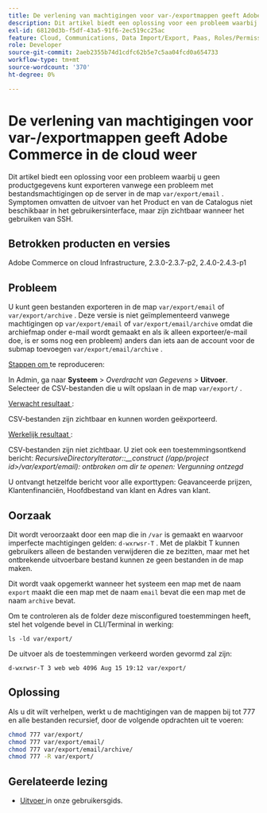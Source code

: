 ```yaml
---
title: De verlening van machtigingen voor var-/exportmappen geeft Adobe Commerce in de cloud weer
description: Dit artikel biedt een oplossing voor een probleem waarbij u geen productgegevens kunt exporteren vanwege een probleem met bestandsmachtigingen op de server in de map 'var/export/email'. Symptomen omvatten de uitvoer van het Product en van de Catalogus niet beschikbaar in het gebruikersinterface, maar zijn zichtbaar wanneer het gebruiken van SSH.
exl-id: 68120d3b-f5df-43a5-91f6-2ec519cc25ac
feature: Cloud, Communications, Data Import/Export, Paas, Roles/Permissions
role: Developer
source-git-commit: 2aeb2355b74d1cdfc62b5e7c5aa04fcd0a654733
workflow-type: tm+mt
source-wordcount: '370'
ht-degree: 0%

---
```


# De verlening van machtigingen voor var-/exportmappen geeft Adobe Commerce in de cloud weer

Dit artikel biedt een oplossing voor een probleem waarbij u geen productgegevens kunt exporteren vanwege een probleem met bestandsmachtigingen op de server in de map `var/export/email` . Symptomen omvatten de uitvoer van het Product en van de Catalogus niet beschikbaar in het gebruikersinterface, maar zijn zichtbaar wanneer het gebruiken van SSH.

## Betrokken producten en versies

Adobe Commerce on cloud Infrastructure, 2.3.0-2.3.7-p2, 2.4.0-2.4.3-p1

## Probleem

U kunt geen bestanden exporteren in de map `var/export/email` of `var/export/archive` .
Deze versie is niet geïmplementeerd vanwege machtigingen op `var/export/email` of `var/export/email/archive` omdat die archiefmap onder e-mail wordt gemaakt en als ik alleen exporteer/e-mail doe, is er soms nog een probleem) anders dan iets aan de account voor de submap toevoegen `var/export/email/archive` .

<u> Stappen om </u> te reproduceren:

In Admin, ga naar **Systeem** > *Overdracht van Gegevens* > **Uitvoer**.
Selecteer de CSV-bestanden die u wilt opslaan in de map `var/export/` .

<u> Verwacht resultaat </u>:

CSV-bestanden zijn zichtbaar en kunnen worden geëxporteerd.

<u> Werkelijk resultaat </u>:

CSV-bestanden zijn niet zichtbaar. U ziet ook een toestemmingsontkend bericht: *RecursiveDirectoryIterator::__construct (/app/project id>/var/export/email): ontbroken om dir te openen: Vergunning ontzegd*

U ontvangt hetzelfde bericht voor alle exporttypen: Geavanceerde prijzen, Klantenfinanciën, Hoofdbestand van klant en Adres van klant.

## Oorzaak

Dit wordt veroorzaakt door een map die in `/var` is gemaakt en waarvoor imperfecte machtigingen gelden: `d-wxrwsr-T` . Met de plakbit T kunnen gebruikers alleen de bestanden verwijderen die ze bezitten, maar met het ontbrekende uitvoerbare bestand kunnen ze geen bestanden in de map maken.

Dit wordt vaak opgemerkt wanneer het systeem een map met de naam `export` maakt die een map met de naam `email` bevat die een map met de naam `archive` bevat.

Om te controleren als de folder deze misconfigured toestemmingen heeft, stel het volgende bevel in CLI/Terminal in werking:

`ls -ld var/export/`

De uitvoer als de toestemmingen verkeerd worden gevormd zal zijn:

`d-wxrwsr-T 3 web web 4096 Aug 15 19:12 var/export/`


## Oplossing

Als u dit wilt verhelpen, werkt u de machtigingen van de mappen bij tot 777 en alle bestanden recursief, door de volgende opdrachten uit te voeren:

```bash
chmod 777 var/export/
chmod 777 var/export/email/
chmod 777 var/export/email/archive/
chmod 777 -R var/export/
```

## Gerelateerde lezing

* [ Uitvoer ](https://experienceleague.adobe.com/nl/docs/commerce-admin/systems/data-transfer/data-export) in onze gebruikersgids.
